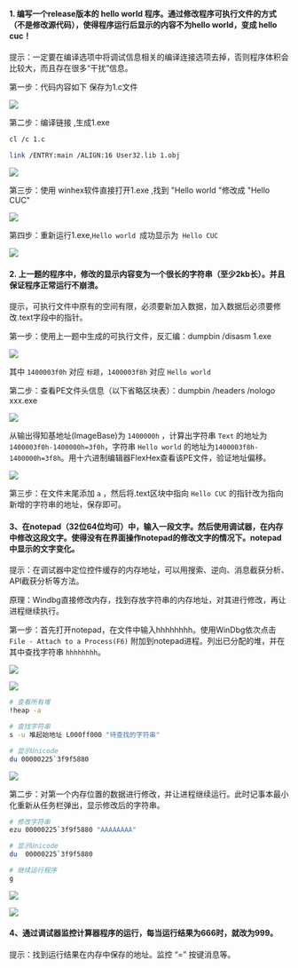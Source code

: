 ####  1. 编写一个release版本的 hello world 程序。通过修改程序可执行文件的方式（不是修改源代码），使得程序运行后显示的内容不为hello world，变成 hello cuc！

提示：一定要在编译选项中将调试信息相关的编译连接选项去掉，否则程序体积会比较大，而且存在很多“干扰”信息。



第一步：代码内容如下 保存为1.c文件

![](/软件与系统安全/Hello_world.jpg)

第二步：编译链接 ,生成1.exe 

```bash
cl /c 1.c 

link /ENTRY:main /ALIGN:16 User32.lib 1.obj 
```

![](/软件与系统安全/cl_link.jpg)

第三步：使用 winhex软件直接打开1.exe ,找到 "Hello world "修改成 "Hello CUC"

![](/软件与系统安全/hello_cuc.jpg)

第四步：重新运行1.exe,```Hello world ```成功显示为``` Hello CUC```

![](/软件与系统安全/exe_cuc.jpg)



####  2. 上一题的程序中，修改的显示内容变为一个很长的字符串（至少2kb长）。并且保证程序正常运行不崩溃。

提示，可执行文件中原有的空间有限，必须要新加入数据，加入数据后必须要修改.text字段中的指针。



第一步：使用上一题中生成的可执行文件，反汇编：dumpbin /disasm 1.exe

![](/软件与系统安全/disasm.jpg)

其中 `1400003f0h` 对应 `标题`，`1400003f8h` 对应 `Hello world`

第二步：查看PE文件头信息（以下省略区块表）：dumpbin /headers /nologo xxx.exe

![](/软件与系统安全/headers.jpg)

从输出得知基地址(ImageBase)为 `1400000h` ，计算出字符串 `Text` 的地址为 `1400003f0h-1400000h=3f0h`，字符串 `Hello world` 的地址为`1400003f8h-1400000h=3f8h`。用十六进制编辑器FlexHex查看该PE文件，验证地址偏移。

![](/软件与系统安全/addre_hello.jpg)

第三步：在文件末尾添加 `a` ，然后将.text区块中指向 `Hello CUC` 的指针改为指向新增的字符串的地址，保存即可。

#### 3、在notepad（32位64位均可）中，输入一段文字。然后使用调试器，在内存中修改这段文字。使得没有在界面操作notepad的修改文字的情况下。notepad中显示的文字变化。

提示：在调试器中定位控件缓存的内存地址，可以用搜索、逆向、消息截获分析、API截获分析等方法。



原理：Windbg直接修改内存，找到存放字符串的内存地址，对其进行修改，再让进程继续执行。

第一步：首先打开notepad，在文件中输入hhhhhhhh。使用WinDbg依次点击 `File - Attach to a Process(F6)` 附加到notepad进程。列出已分配的堆，并在其中查找字符串 `hhhhhhhh`。

![](/软件与系统安全/in.jpg)

![](/软件与系统安全/win_notepad.jpg)

```bash 
# 查看所有堆
!heap -a

# 查找字符串
s -u 堆起始地址 L000ff000 "待查找的字符串"

# 显示Unicode
du 00000225`3f9f5880
```

![](/软件与系统安全/heap_a.jpg)

第二步：对第一个内存位置的数据进行修改，并让进程继续运行。此时记事本最小化重新从任务栏弹出，显示修改后的字符串。

```bash
# 修改字符串
ezu 00000225`3f9f5880 "AAAAAAAA"

# 显示Unicode
du  00000225`3f9f5880

# 继续运行程序
g
```

![](/软件与系统安全/du_ezu_g.jpg)

![](/软件与系统安全/out.jpg)

#### 4、通过调试器监控计算器程序的运行，每当运行结果为666时，就改为999。

提示：找到运行结果在内存中保存的地址。监控 “=” 按键消息等。

